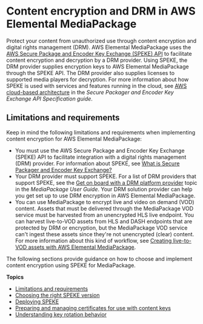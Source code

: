 # Content encryption and DRM in AWS Elemental MediaPackage<a name="using-encryption"></a>

Protect your content from unauthorized use through content encryption and digital rights management \(DRM\)\. AWS Elemental MediaPackage uses the [AWS Secure Package and Encoder Key Exchange \(SPEKE\) API](https://aws.amazon.com/media/tech/speke-basics-secure-packager-encoder-key-exchange-api/) to facilitate content encryption and decryption by a DRM provider\. Using SPEKE, the DRM provider supplies encryption keys to AWS Elemental MediaPackage through the SPEKE API\. The DRM provider also supplies licenses to supported media players for decryption\. For more information about how SPEKE is used with services and features running in the cloud, see [AWS cloud\-based architecture](https://docs.aws.amazon.com/speke/latest/documentation/what-is-speke.html#services-architecture) in the *Secure Packager and Encoder Key Exchange API Specification guide*\.

## Limitations and requirements<a name="encryption-requirements"></a>

Keep in mind the following limitations and requirements when implementing content encryption for AWS Elemental MediaPackage:
+ You must use the AWS Secure Package and Encoder Key Exchange \(SPEKE\) API to facilitate integration with a digital rights management \(DRM\) provider\. For information about SPEKE, see [What is Secure Packager and Encoder Key Exchange?](https://docs.aws.amazon.com/speke/latest/documentation/what-is-speke.html)
+ Your DRM provider must support SPEKE\. For a list of DRM providers that support SPEKE, see the [Get on board with a DRM platform provider](https://docs.aws.amazon.com/speke/latest/documentation/customer-onboarding.html#choose-drm-provider) topic in the *MediaPackage User Guide*\. Your DRM solution provider can help you get set up to use DRM encryption in AWS Elemental MediaPackage\. 
+ You can use MediaPackage to encrypt live and video on demand \(VOD\) content\. Assets that must be delivered through the MediaPackage VOD service must be harvested from an unencrypted HLS live endpoint\. You can harvest live\-to\-VOD assets from HLS and DASH endpoints that are protected by DRM or encryption, but the MediaPackage VOD service can't ingest these assets since they're not unencrypted \(clear\) content\. For more information about this kind of workflow, see [Creating live\-to\-VOD assets with AWS Elemental MediaPackage](ltov.md)\.

The following sections provide guidance on how to choose and implement content encryption using SPEKE for MediaPackage\.

**Topics**
+ [Limitations and requirements](#encryption-requirements)
+ [Choosing the right SPEKE version](encryption-choosing-speke-version.md)
+ [Deploying SPEKE](encryption-deploying-speke.md)
+ [Preparing and managing certificates for use with content keys](drm-content-key-encryption.md)
+ [Understanding key rotation behavior](drm-content-key-rotation.md)